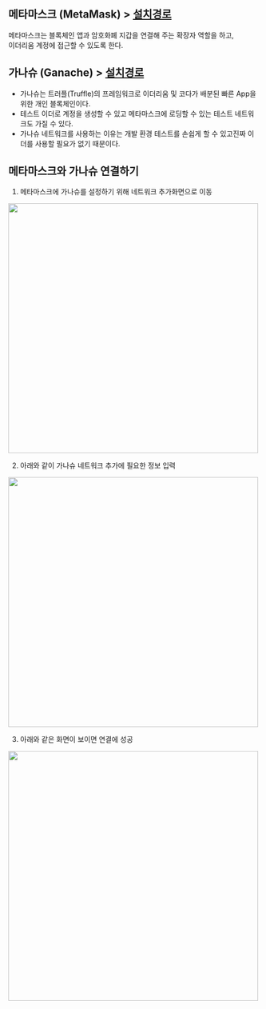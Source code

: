 ## 메타마스크 (MetaMask) > [설치경로](https://metamask.io/)

메타마스크는 블록체인 앱과 암호화폐 지갑을 연결해 주는 확장자 역할을 하고, <br>이더리움 계정에 접근할 수 있도록 한다.

## 가나슈 (Ganache) > [설치경로](https://trufflesuite.com/ganache/)

* 가나슈는 트러플(Truffle)의 프레임워크로 이더리움 및 코다가 배분된 빠른 App을 위한 개인 블록체인이다.
* 테스트 이더로 계정을 생성할 수 있고 메타마스크에 로딩할 수 있는 테스트 네트워크도 가질 수 있다.
* 가나슈 네트워크를 사용하는 이유는 개발 환경 테스트를 손쉽게 할 수 있고진짜 이더를 사용할 필요가 없기 때문이다.

## 메타마스크와 가나슈 연결하기

1. 메타마스크에 가나슈를 설정하기 위해 네트워크 추가화면으로 이동
<img src= "https://user-images.githubusercontent.com/79950091/182310463-e1756954-cab8-42d2-b0ee-fcf76d23d8a2.png" width="500" height="500">       

2. 아래와 같이 가나슈 네트워크 추가에 필요한 정보 입력
<img src= "https://user-images.githubusercontent.com/79950091/182309881-6a8001e6-0a2b-4bf0-94b8-0800d3849792.png" width="500" height="500">       

3. 아래와 같은 화면이 보이면 연결에 성공
<img src= "https://user-images.githubusercontent.com/79950091/182310037-759685ce-6ab2-45f0-8209-b4943990d706.png" width="500" height="500">



